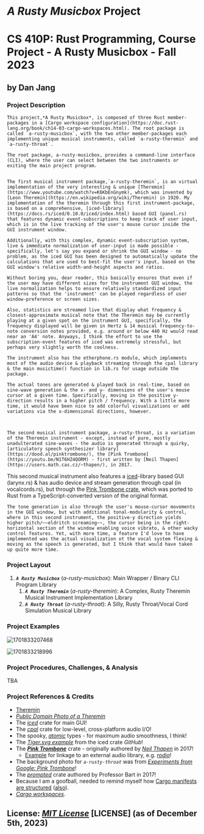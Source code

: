 # *A Rusty Musicbox* Project

# CS 410P: Rust Programming, Course Project - A Rusty Musicbox - Fall 2023

## by Dan Jang

### Project Description

    This project,*A Rusty Musicbox*, is composed of three Rust member-packages in a [Cargo workspace configuration](https://doc.rust-lang.org/book/ch14-03-cargo-workspaces.html). The root package is called `a-rusty-musicbox`, with the two other member-packages each implementing unique musical instruments, called `a-rusty-theremin` and `a-rusty-throat`.

    The root package, a-rusty-musicbox, provides a command-line interface (CLI), where the user can select between the two instruments or exiting the main project program.


    The first musical instrument package,`a-rusty-theremin`, is an virtual implementation of the very interesting & unique [Theremin](https://www.youtube.com/watch?v=K6KbEnGnymk), which was invented by [Leon Theremin](https://en.wikipedia.org/wiki/Theremin) in 1920. My implementation of the theremin through this first instrument-package, is based on a comprehensive, [iced-library](https://docs.rs/iced/0.10.0/iced/index.html) based GUI (panel.rs) that features dynamic event-subscriptions to keep track of user input, which is in the live tracking of the user's mouse cursor inside the GUI instrument window.

    Additionally, with this complex, dynamic event-subscription system, live & immediate normalization of user-input is made possible - specifically, let's say you expand or shrink the GUI window - no problem, as the iced GUI has been designed to automatically update the calculations that are used to best-fit the user's input, based on the GUI window's relative width-and-height aspects and ratios.

    Without boring you, dear reader, this basically ensures that even if the user may have different sizes for the instrument GUI window, the live normalization helps to ensure relatively standardized input patterns so that the 'instrument' can be played regardless of user window-preference or screen sizes.

    Also, statistics are streamed live that display what frequency & closest-approximate musical note that the Theremin may be currently playing at a given spot on the instrument GUI, specifically, the frequency displayed will be given in Hertz & 14 musical frequency-to-note conversion notes provided, e.g. around or below 440 Hz would read near an 'A4' note. Anyways, I think the effort to use the subscription-event features of iced was extremely stressful, but perhaps very slightly worth the coolness.

    The instrument also has the etherphone.rs module, which implements most of the audio device & playback streaming through the cpal library & the main musictime() function in lib.rs for usage outside the package.

    The actual tones are generated & played back in real-time, based on sine-wave generation & the x- and y- dimensions of the user's mouse cursor at a given time. Specifically, moving in the positive y-direction results in a higher pitch / frequency. With a little more time, it would have been nice to add colorful visualizations or add variations via the x-dimensional directions, however.

    

    The second musical instrument package, a-rusty-throat, is a variation of the Theremin instrument - except, instead of pure, mostly unadulterated sine-waves - the audio is generated through a quirky,[articulatory speech synthesizer library](https://dood.al/pinktrombone/), the [Pink Trombone](https://youtu.be/N1T6HZ4QORM) - first written by [Neil Thapen](https://users.math.cas.cz/~thapen/), in 2017.

  This second musical instrument also features a [iced](https://docs.rs/iced/0.10.0/iced/index.html)-library based GUI (larynx.rs) & has audio device and stream generation through cpal (in vocalcords.rs), but through the [Pink Trombone crate](https://crates.io/crates/pink-trombone), which was ported to Rust from a TypeScript-converted version of the original format.

    The tone generation is also through the user's mouse-cursor movements in the GUI window, but with additional tonal-modularity & control, where in this second instrument, the positive-y direction yields higher pitch/~~eldritch screaming~~, the cursor being in the right-horizontal section of the window enabling voice vibrato, & other wacky control features. Yet, with more time, a feature I'd love to have implemented was the actual visualization ot the vocal system flexing & moving as the speech is generated, but I think that would have taken up quite more time.


### Project Layout

1. ***`A Rusty Musicbox`*** (*a-rusty-musicbox*): Main Wrapper / Binary CLI Program Library
   1. ***`A Rusty Theremin`*** (*a-rusty-theremin*): A Complex, Rusty Theremin Musical Instrument Implementation Library
   2. ***`A Rusty Throat`*** (*a-rusty-throat*): A Silly, Rusty Throat/Vocal Cord Simulation Musical Library

### Project Examples

![1701833207468](https://file+.vscode-resource.vscode-cdn.net/c%3A/Users/Dan/iCloudDrive/Academia/PSU/Computer%20Science/CS%20410P%20-%20Rust%20Programming/cs410p-rust-programming-project-fall2023/image/README/1701833207468.png)

![1701833218996](https://file+.vscode-resource.vscode-cdn.net/c%3A/Users/Dan/iCloudDrive/Academia/PSU/Computer%20Science/CS%20410P%20-%20Rust%20Programming/cs410p-rust-programming-project-fall2023/image/README/1701833218996.png)

### Project Procedures, Challenges, & Analysis

TBA

### Project References & Credits

* [Theremin](https://en.wikipedia.org/wiki/Theremin)
* *[Public Domain Photo of a Theremin](http://www.publicdomainfiles.com/show_file.php?id=13533906018538)*
* The *[iced](https://docs.rs/iced/0.10.0/iced/)* crate for main GUI!
* The *[cpal](https://docs.rs/crate/cpal/latest/features)* crate for low-level, cross-platform audio I/O!
* The spooky, *[atomic](https://doc.rust-lang.org/std/sync/atomic/)* types - for maximum audio smoothness, I think!
* The *[Tiger.svg example](https://github.com/iced-rs/iced/tree/master/examples/svg)* from the iced crate *GitHub*!
* The ***[Pink Trombone](https://crates.io/crates/pink-trombone)*** crate - originally authored by *[Neil Thapen](https://users.math.cas.cz/~thapen/)* in 2017!
  * [Example](https://github.com/lostmsu/pink-trombone/blob/HEAD/examples/pink-trombone.rs) for linkage to an external audio library, e.g. *[rodio](https://github.com/RustAudio/rodio)*!
* The background photo for *`a-rusty-throat`* was from *[Experiments from Google: Pink Trombone](https://experiments.withgoogle.com/pink-trombone)*!
* The *[prompted](https://lib.rs/crates/prompted)* crate authored by Professor Bart in 2017!
* Because I am a goofball, needed to remind myself how [Cargo manifests are structured](https://stackoverflow.com/questions/57756927/rust-modules-confusion-when-there-is-main-rs-and-lib-rs) ([also](https://users.rust-lang.org/t/main-rs-and-lib-rs-at-same-level/42499)).
* *[Cargo workspaces](https://doc.rust-lang.org/book/ch14-03-cargo-workspaces.html)*.

## License: *[MIT License](https://opensource.org/license/mit//)* [LICENSE] (as of December 5th, 2023)
